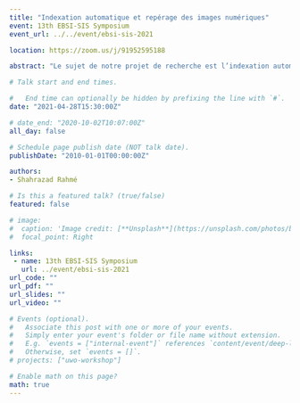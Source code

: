 ```yaml
---
title: "Indexation automatique et repérage des images numériques"
event: 13th EBSI-SIS Symposium
event_url: ../../event/ebsi-sis-2021

location: https://zoom.us/j/91952595188

abstract: "Le sujet de notre projet de recherche est l’indexation automatique et le repérage des images numériques. Actuellement, nous avons une augmentation très rapide du nombre d’images numériques dans les centres d’archives et sur le web. Nous cherchons dans ce projet à résoudre le problème de l’indexation traditionnelle effectuée par les professionnels de l’image sous forme manuelle. Cette indexation est couteuse en temps et en argent et doit être remplacée par des méthodes automatiques à travers des systèmes informatiques. Notre projet de recherche vise à évaluer l’efficacité des systèmes automatiques conçus pour l’indexation et le repérage d’images par le contenu et à examiner les facteurs influençant la satisfaction des professionnels de l’image par rapport aux résultats de recherche offerts par ces systèmes. Cette étude adopte un devis expérimental portant sur deux unités d’analyse : 1) les systèmes d’indexation et de repérage d’images par le contenu (composante quantitative) et 2) les professionnels de l’image (composante qualitative). La collecte des données va se faire auprès d’un groupe de 15 à 20 professionnels de l’image qui va lancer la recherche d’image sur un nombre de 10 à 20 systèmes d’indexation et de repérage d’images par le contenu, à travers des requêtes visuelles (image-exemple ou croquis). À la suite de cette expérience, nous allons faire des entrevues semi-dirigées avec chacun des professionnels de l’image dans le but de connaître leur opinion sur la recherche d’images avec ces systèmes. L’analyse du repérage d’image dans cette expérience nous permettra de savoir à quel degré nous pouvons remplacer l’indexation manuelle faite par les professionnels de l’image par l’indexation automatique réalisée par les systèmes informatiques, et à quel degré les chercheurs d’images ont satisfait leur besoin en images à travers la recherche sur les systèmes d’indexation et de repérage d’images par le contenu."

# Talk start and end times.

#   End time can optionally be hidden by prefixing the line with `#`.
date: "2021-04-28T15:30:00Z"

# date_end: "2020-10-02T10:07:00Z"
all_day: false

# Schedule page publish date (NOT talk date).
publishDate: "2010-01-01T00:00:00Z"

authors:
- Shahrazad Rahmé

# Is this a featured talk? (true/false)
featured: false

# image:
#  caption: 'Image credit: [**Unsplash**](https://unsplash.com/photos/bzdhc5b3Bxs)'
#  focal_point: Right

links:
 - name: 13th EBSI-SIS Symposium
   url: ../event/ebsi-sis-2021
url_code: ""
url_pdf: ""
url_slides: ""
url_video: ""

# Events (optional).
#   Associate this post with one or more of your events.
#   Simply enter your event's folder or file name without extension.
#   E.g. `events = ["internal-event"]` references `content/event/deep-learning/index.md`.
#   Otherwise, set `events = []`.
# projects: ["uwo-workshop"]

# Enable math on this page?
math: true
---
```

